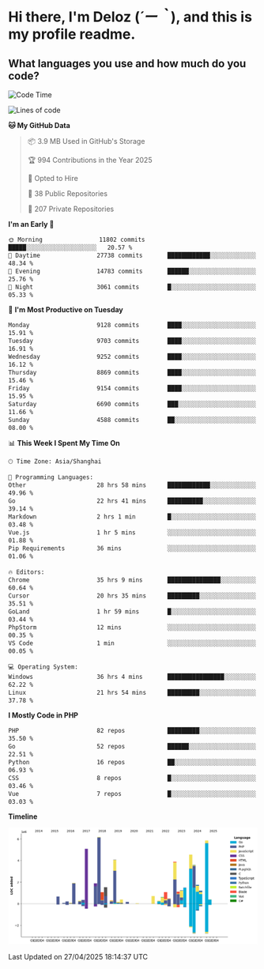 # **Hi there, I'm Deloz (*´ー｀*), and this is my profile readme.**

## **What languages you use and how much do you code?**

<!--START_SECTION:waka-->
![Code Time](http://img.shields.io/badge/Code%20Time-6%2C245%20hrs%2012%20mins-blue)

![Lines of code](https://img.shields.io/badge/From%20Hello%20World%20I%27ve%20Written-52.7%20million%20lines%20of%20code-blue)

**🐱 My GitHub Data** 

> 📦 3.9 MB Used in GitHub's Storage 
 > 
> 🏆 994 Contributions in the Year 2025
 > 
> 💼 Opted to Hire
 > 
> 📜 38 Public Repositories 
 > 
> 🔑 207 Private Repositories 
 > 
**I'm an Early 🐤** 

```text
🌞 Morning                11802 commits       █████░░░░░░░░░░░░░░░░░░░░   20.57 % 
🌆 Daytime                27738 commits       ████████████░░░░░░░░░░░░░   48.34 % 
🌃 Evening                14783 commits       ██████░░░░░░░░░░░░░░░░░░░   25.76 % 
🌙 Night                  3061 commits        █░░░░░░░░░░░░░░░░░░░░░░░░   05.33 % 
```
📅 **I'm Most Productive on Tuesday** 

```text
Monday                   9128 commits        ████░░░░░░░░░░░░░░░░░░░░░   15.91 % 
Tuesday                  9703 commits        ████░░░░░░░░░░░░░░░░░░░░░   16.91 % 
Wednesday                9252 commits        ████░░░░░░░░░░░░░░░░░░░░░   16.12 % 
Thursday                 8869 commits        ████░░░░░░░░░░░░░░░░░░░░░   15.46 % 
Friday                   9154 commits        ████░░░░░░░░░░░░░░░░░░░░░   15.95 % 
Saturday                 6690 commits        ███░░░░░░░░░░░░░░░░░░░░░░   11.66 % 
Sunday                   4588 commits        ██░░░░░░░░░░░░░░░░░░░░░░░   08.00 % 
```


📊 **This Week I Spent My Time On** 

```text
🕑︎ Time Zone: Asia/Shanghai

💬 Programming Languages: 
Other                    28 hrs 58 mins      ████████████░░░░░░░░░░░░░   49.96 % 
Go                       22 hrs 41 mins      ██████████░░░░░░░░░░░░░░░   39.14 % 
Markdown                 2 hrs 1 min         █░░░░░░░░░░░░░░░░░░░░░░░░   03.48 % 
Vue.js                   1 hr 5 mins         ░░░░░░░░░░░░░░░░░░░░░░░░░   01.88 % 
Pip Requirements         36 mins             ░░░░░░░░░░░░░░░░░░░░░░░░░   01.06 % 

🔥 Editors: 
Chrome                   35 hrs 9 mins       ███████████████░░░░░░░░░░   60.64 % 
Cursor                   20 hrs 35 mins      █████████░░░░░░░░░░░░░░░░   35.51 % 
GoLand                   1 hr 59 mins        █░░░░░░░░░░░░░░░░░░░░░░░░   03.44 % 
PhpStorm                 12 mins             ░░░░░░░░░░░░░░░░░░░░░░░░░   00.35 % 
VS Code                  1 min               ░░░░░░░░░░░░░░░░░░░░░░░░░   00.05 % 

💻 Operating System: 
Windows                  36 hrs 4 mins       ████████████████░░░░░░░░░   62.22 % 
Linux                    21 hrs 54 mins      █████████░░░░░░░░░░░░░░░░   37.78 % 
```

**I Mostly Code in PHP** 

```text
PHP                      82 repos            █████████░░░░░░░░░░░░░░░░   35.50 % 
Go                       52 repos            ██████░░░░░░░░░░░░░░░░░░░   22.51 % 
Python                   16 repos            ██░░░░░░░░░░░░░░░░░░░░░░░   06.93 % 
CSS                      8 repos             █░░░░░░░░░░░░░░░░░░░░░░░░   03.46 % 
Vue                      7 repos             █░░░░░░░░░░░░░░░░░░░░░░░░   03.03 % 
```



**Timeline**

![Lines of Code chart](https://raw.githubusercontent.com/deloz/deloz/main/assets/bar_graph.png)


 Last Updated on 27/04/2025 18:14:37 UTC
<!--END_SECTION:waka-->

